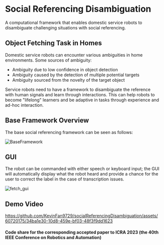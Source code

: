 # Social Referencing Disambiguation
A computational framework that enables domestic service robots to disambiguate challenging situations with social referencing.

## Object Fetching Task in Homes
Domestic service robots can encounter various ambiguities in home environments.
Some sources of ambiguity:
<ul>
  <li>Ambiguity due to low confidence in object detection</li>
  <li>Ambiguity caused by the detection of multiple potential targets</li>
  <li>Ambiguity sourced from the novelty of the target object</li>
</ul>
Service robots need to have a framework to disambiguate the reference with human signals and learn through interactions. This can help robots to become "lifelong" learners and be adaptive in tasks through experience and ad-hoc interaction.

## Base Framework Overview
The base social referencing framework can be seen as follows:


![BaseFramework](https://github.com/KevinFan9729/socialReferencingDisambiguation/assets/60720175/d5da05c7-0372-4657-9b2b-99441b41da16)


## GUI
The robot can be commanded with either speech or keyboard input; the GUI will automatically display what the robot heard and provide a chance for the user to correct the label in the case of transcription issues.

![fetch_gui](https://user-images.githubusercontent.com/60720175/214482543-c1f38ab1-488c-4c6a-b670-afd8f0eab282.gif)

## Demo Video



https://github.com/KevinFan9729/socialReferencingDisambiguation/assets/60720175/34ba1e30-10d8-459e-bf03-48f3f9dd1623



#### Code share for the corresponding accepted paper to ICRA 2023 (the 40th IEEE Conference on Robotics and Automation)

